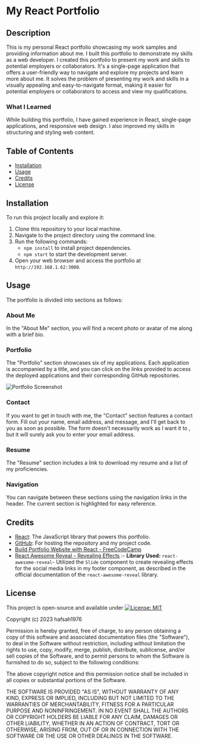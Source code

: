# My React Portfolio

## Description

This is my personal React portfolio showcasing my work samples and providing information about me. I built this portfolio to demonstrate my skills as a web developer. I created this portfolio to present my work and skills to potential employers or collaborators. It's a single-page application that offers a user-friendly way to navigate and explore my projects and learn more about me. It solves the problem of presenting my work and skills in a visually appealing and easy-to-navigate format, making it easier for potential employers or collaborators to access and view my qualifications.

### What I Learned

While building this portfolio, I have gained experience in React, single-page applications, and responsive web design. I also improved my skills in structuring and styling web content.

## Table of Contents

- [Installation](#installation)
- [Usage](#usage)
- [Credits](#credits)
- [License](#license)

## Installation

To run this project locally and explore it:

1. Clone this repository to your local machine.
2. Navigate to the project directory using the command line.
3. Run the following commands:
   - `npm install` to install project dependencies.
   - `npm start` to start the development server.
4. Open your web browser and access the portfolio at `http://192.168.1.62:3000`.

## Usage

The portfolio is divided into sections as follows:

### About Me

In the "About Me" section, you will find a recent photo or avatar of me along with a brief bio.

### Portfolio

The "Portfolio" section showcases six of my applications. Each application is accompanied by a title, and you can click on the links provided to access the deployed applications and their corresponding GitHub repositories.

![Portfolio Screenshot](assets/images/portfolio-screenshot.png)

### Contact

If you want to get in touch with me, the "Contact" section features a contact form. Fill out your name, email address, and message, and I'll get back to you as soon as possible. The form doesn't necessarily work as I want it to , but it will surely ask you to enter your email address.

### Resume

The "Resume" section includes a link to download my resume and a list of my proficiencies.

### Navigation

You can navigate between these sections using the navigation links in the header. The current section is highlighted for easy reference.

## Credits

- [React](https://reactjs.org/): The JavaScript library that powers this portfolio.
- [GitHub](https://github.com/): For hosting the repository and my project code.
- [Build Portfolio Website with React - FreeCodeCamp](https://www.freecodecamp.org/news/build-portfolio-website-react/)
- [React Awesome Reveal - Revealing Effects](https://react-awesome-reveal.morello.dev/docs/revealing-effects) :- **Library Used:** `react-awesome-reveal`- Utilized the `Slide` component to create revealing effects for the social media links in my footer component, as described in the official documentation of the `react-awesome-reveal` library.

## License

This project is open-source and available under [![License: MIT](https://img.shields.io/badge/License-MIT-yellow.svg)](https://opensource.org/licenses/MIT)

Copyright (c) 2023 hafsah1976

Permission is hereby granted, free of charge, to any person obtaining a copy
of this software and associated documentation files (the "Software"), to deal
in the Software without restriction, including without limitation the rights
to use, copy, modify, merge, publish, distribute, sublicense, and/or sell
copies of the Software, and to permit persons to whom the Software is
furnished to do so, subject to the following conditions:

The above copyright notice and this permission notice shall be included in all
copies or substantial portions of the Software.

THE SOFTWARE IS PROVIDED "AS IS", WITHOUT WARRANTY OF ANY KIND, EXPRESS OR
IMPLIED, INCLUDING BUT NOT LIMITED TO THE WARRANTIES OF MERCHANTABILITY,
FITNESS FOR A PARTICULAR PURPOSE AND NONINFRINGEMENT. IN NO EVENT SHALL THE
AUTHORS OR COPYRIGHT HOLDERS BE LIABLE FOR ANY CLAIM, DAMAGES OR OTHER
LIABILITY, WHETHER IN AN ACTION OF CONTRACT, TORT OR OTHERWISE, ARISING FROM,
OUT OF OR IN CONNECTION WITH THE SOFTWARE OR THE USE OR OTHER DEALINGS IN THE
SOFTWARE.
